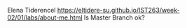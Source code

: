 Elena Tiderencel
https://eltidere-su.github.io/IST263/week-02/01/labs/about-me.html
Is Master Branch ok?
